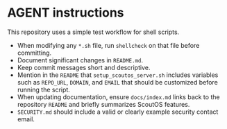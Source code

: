 # AGENT instructions

This repository uses a simple test workflow for shell scripts.

- When modifying any `*.sh` file, run `shellcheck` on that file before committing.
- Document significant changes in `README.md`.
- Keep commit messages short and descriptive.
- Mention in the `README` that `setup_scoutos_server.sh` includes variables such as
  `REPO_URL`, `DOMAIN`, and `EMAIL` that should be customized before running the script.
- When updating documentation, ensure `docs/index.md` links back to the repository
  `README` and briefly summarizes ScoutOS features.
- `SECURITY.md` should include a valid or clearly example security contact email.
